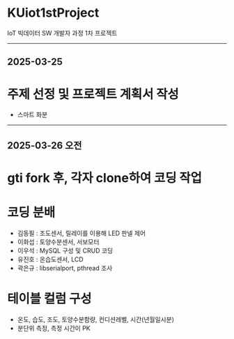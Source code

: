 # KUiot1stProject
IoT 빅데이터 SW 개발자 과정 1차 프로젝트

---
2025-03-25
---
# 주제 선정 및 프로젝트 계획서 작성
- 스마트 화분

---
2025-03-26 오전
---
# gti fork 후, 각자 clone하여 코딩 작업

# 코딩 분배
- 김동필 : 조도센서, 릴레이를 이용해 LED 판넬 제어
- 이화섭 : 토양수분센서, 서보모터
- 이우석 : MySQL 구성 및 CRUD 코딩
- 유진호 : 온습도센서, LCD
- 곽은규 : libserialport, pthread 조사

# 테이블 컬럼 구성
- 온도, 습도, 조도, 토양수분함량, 컨디션레벨, 시간(년월일시분)
- 분단위 측정, 측정 시간이 PK
